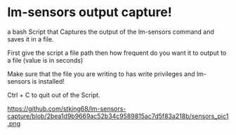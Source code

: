 # lm-sensors output capture!
a bash Script that Captures the output of the lm-sensors command and saves it in a file.

First give the script a file path then how frequent do you want it to output to a file (value is in seconds)

Make sure that the file you are writing to has write privileges and lm-sensors is installed! 

Ctrl + C to quit out of the Script.

https://github.com/stking68/lm-sensors-capture/blob/2bea1d9b9669ac52b34c9589815ac7d5f83a218b/sensors_pic1.png
